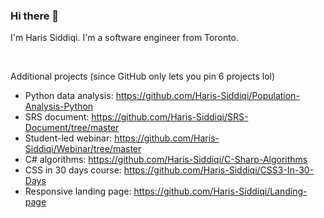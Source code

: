 ### Hi there 👋

<p>I'm Haris Siddiqi. I'm a software engineer from Toronto.</p>

<br />

Additional projects (since GitHub only lets you pin 6 projects lol)
- Python data analysis: https://github.com/Haris-Siddiqi/Population-Analysis-Python
- SRS document: https://github.com/Haris-Siddiqi/SRS-Document/tree/master
- Student-led webinar: https://github.com/Haris-Siddiqi/Webinar/tree/master
- C# algorithms: https://github.com/Haris-Siddiqi/C-Sharp-Algorithms
- CSS in 30 days course: https://github.com/Haris-Siddiqi/CSS3-In-30-Days
- Responsive landing page: https://github.com/Haris-Siddiqi/Landing-page

